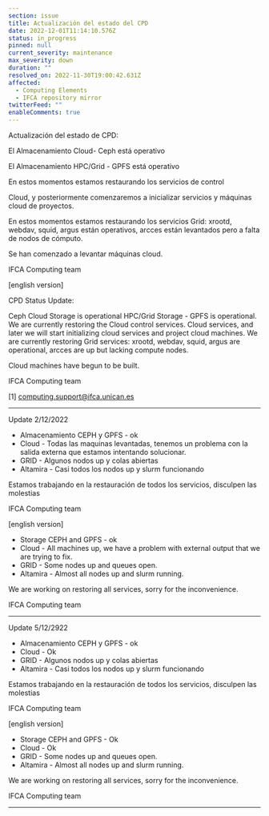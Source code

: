 ```yaml
---
section: issue
title: Actualización del estado del CPD
date: 2022-12-01T11:14:10.576Z
status: in_progress
pinned: null
current_severity: maintenance
max_severity: down
duration: ""
resolved_on: 2022-11-30T19:00:42.631Z
affected:
  - Computing Elements
  - IFCA repository mirror
twitterFeed: ""
enableComments: true
---
```



Actualización del estado de CPD:

   El Almacenamiento Cloud- Ceph está operativo

   El Almacenamiento HPC/Grid - GPFS está operativo

   En estos momentos estamos restaurando los servicios de control

   Cloud, y posteriormente comenzaremos a inicializar servicios y máquinas cloud de proyectos.

   En estos momentos estamos restaurando los servicios Grid: xrootd, webdav, squid, argus están operativos, arcces están levantados pero a falta de nodos de cómputo.

   Se han comenzado a levantar máquinas cloud.

IFCA Computing team

\[﻿english version]

CPD Status Update:   

   Ceph Cloud Storage is operational
   HPC/Grid Storage - GPFS is operational.
   We are currently restoring the Cloud control services.
   Cloud services, and later we will start initializing cloud services and project cloud machines.
   We are currently restoring Grid services: xrootd, webdav, squid, argus are operational, arcces are up but lacking compute nodes.

  Cloud machines have begun to be built.

IFCA Computing team

\[1] [computing.support@ifca.unican.es](mailto:computing.support@ifca.unican.es)

- - -

U﻿pdate 2/12/2022

* Almacenamiento CEPH y GPFS - ok
* Cloud - Todas las maquinas levantadas, tenemos un problema con la salida externa que estamos intentando solucionar.
* GRID - Algunos nodos up y colas abiertas
* Altamira - Casi todos los nodos up y slurm funcionando

Estamos trabajando en la restauración de todos los servicios, disculpen las molestias

IFCA Computing team

\[﻿english version]

* Storage CEPH and GPFS - ok
* Cloud - All machines up, we have a problem with external output that we are trying to fix.
* GRID - Some nodes up and queues open.
* Altamira - Almost all nodes up and slurm running.

We are working on restoring all services, sorry for the inconvenience.

IFCA Computing team

- - -

U﻿pdate 5/12/2922

* Almacenamiento CEPH y GPFS - ok
* Cloud - Ok
* GRID - Algunos nodos up y colas abiertas
* Altamira - Casi todos los nodos up y slurm funcionando

Estamos trabajando en la restauración de todos los servicios, disculpen las molestias

IFCA Computing team

\[﻿english version]

* Storage CEPH and GPFS - Ok
* Cloud - Ok
* GRID - Some nodes up and queues open.
* Altamira - Almost all nodes up and slurm running.

We are working on restoring all services, sorry for the inconvenience.

IFCA Computing team

- - -